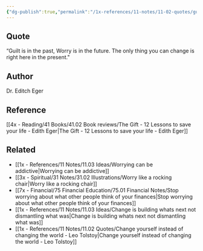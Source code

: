 ```yaml
---
{"dg-publish":true,"permalink":"/1x-references/11-notes/11-02-quotes/guilt-is-in-the-past-worry-is-in-the-future-the-only-thing-you-can-change-is-right-here-in-the-present-dr-edith-eger/","title":"Guilt is in the past, worry is in the future. The only thing you can change is right here in the present - Dr Edith Eger","created":"2023-11-10T21:18:58.000+03:00","updated":"2024-02-14T20:18:43.780+03:00"}
---
```



## Quote
“Guilt is in the past, Worry is in the future. The only thing you can change is right here in the present."

## Author
Dr. Editch Eger

## Reference
[[4x - Reading/41 Books/41.02 Book reviews/The Gift - 12 Lessons to save your life - Edith Eger\|The Gift - 12 Lessons to save your life - Edith Eger]]

## Related
- [[1x - References/11 Notes/11.03 Ideas/Worrying can be addictive\|Worrying can be addictive]]
- [[3x - Spiritual/31 Notes/31.02 Illustrations/Worry like a rocking chair\|Worry like a rocking chair]]
- [[7x - Financial/75 Financial Education/75.01 Financial Notes/Stop worrying about what other people think of your finances\|Stop worrying about what other people think of your finances]]
- [[1x - References/11 Notes/11.03 Ideas/Change is building whats next not dismantling what was\|Change is building whats next not dismantling what was]]
- [[1x - References/11 Notes/11.02 Quotes/Change yourself instead of changing the world - Leo Tolstoy\|Change yourself instead of changing the world - Leo Tolstoy]]